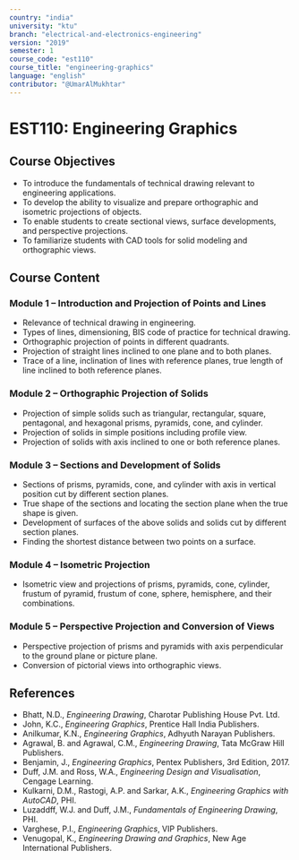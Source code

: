 ```yaml
---
country: "india"
university: "ktu"
branch: "electrical-and-electronics-engineering"
version: "2019"
semester: 1
course_code: "est110"
course_title: "engineering-graphics"
language: "english"
contributor: "@UmarAlMukhtar"
---
```


# EST110: Engineering Graphics

## Course Objectives
* To introduce the fundamentals of technical drawing relevant to engineering applications.
* To develop the ability to visualize and prepare orthographic and isometric projections of objects.
* To enable students to create sectional views, surface developments, and perspective projections.
* To familiarize students with CAD tools for solid modeling and orthographic views.

## Course Content

### Module 1 – Introduction and Projection of Points and Lines
* Relevance of technical drawing in engineering.
* Types of lines, dimensioning, BIS code of practice for technical drawing.
* Orthographic projection of points in different quadrants.
* Projection of straight lines inclined to one plane and to both planes.
* Trace of a line, inclination of lines with reference planes, true length of line inclined to both reference planes.

### Module 2 – Orthographic Projection of Solids
* Projection of simple solids such as triangular, rectangular, square, pentagonal, and hexagonal prisms, pyramids, cone, and cylinder.
* Projection of solids in simple positions including profile view.
* Projection of solids with axis inclined to one or both reference planes.

### Module 3 – Sections and Development of Solids
* Sections of prisms, pyramids, cone, and cylinder with axis in vertical position cut by different section planes.
* True shape of the sections and locating the section plane when the true shape is given.
* Development of surfaces of the above solids and solids cut by different section planes.
* Finding the shortest distance between two points on a surface.

### Module 4 – Isometric Projection
* Isometric view and projections of prisms, pyramids, cone, cylinder, frustum of pyramid, frustum of cone, sphere, hemisphere, and their combinations.

### Module 5 – Perspective Projection and Conversion of Views
* Perspective projection of prisms and pyramids with axis perpendicular to the ground plane or picture plane.
* Conversion of pictorial views into orthographic views.

## References
* Bhatt, N.D., *Engineering Drawing*, Charotar Publishing House Pvt. Ltd.  
* John, K.C., *Engineering Graphics*, Prentice Hall India Publishers.  
* Anilkumar, K.N., *Engineering Graphics*, Adhyuth Narayan Publishers.  
* Agrawal, B. and Agrawal, C.M., *Engineering Drawing*, Tata McGraw Hill Publishers.  
* Benjamin, J., *Engineering Graphics*, Pentex Publishers, 3rd Edition, 2017.  
* Duff, J.M. and Ross, W.A., *Engineering Design and Visualisation*, Cengage Learning.  
* Kulkarni, D.M., Rastogi, A.P. and Sarkar, A.K., *Engineering Graphics with AutoCAD*, PHI.  
* Luzaddff, W.J. and Duff, J.M., *Fundamentals of Engineering Drawing*, PHI.  
* Varghese, P.I., *Engineering Graphics*, VIP Publishers.  
* Venugopal, K., *Engineering Drawing and Graphics*, New Age International Publishers.  
